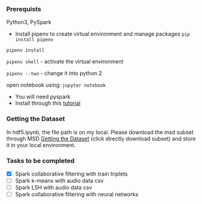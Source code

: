 ### Prerequists 
Python3, PySpark 

- Install pipenv to create virtual environment and manage packages
`pip install pipenv`

`pipenv install`

`pipenv shell` - activate the virtual environment

`pipenv --two` - change it into python 2 

open notebook using:
`jupyter notebook` 

- You will need pyspark  
- Install through this [tutorial](https://blog.sicara.com/get-started-pyspark-jupyter-guide-tutorial-ae2fe84f594f) 

### Getting the Dataset 

In hdf5.ipynb, the file path is on my local. Please download the msd subset through MSD [Getting the Dataset](https://labrosa.ee.columbia.edu/millionsong/pages/getting-dataset) (click directly download subset) and store it in your local environment.


### Tasks to be completed
- [x] Spark collaborative filtering with train triplets 
- [ ] Spark k-means with audio data csv
- [ ] Spark LSH with audio data csv
- [ ] Spark collaborative filtering with neural networks 